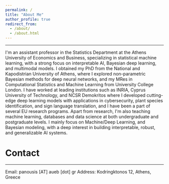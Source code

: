 ```yaml
---
permalink: /
title: "About Me"
author_profile: true
redirect_from: 
  - /about/
  - /about.html
---
```



---

I'm an assistant professor in the Statistics Department at the Athens University of Economics and Business, specializing in statistical machine learning, with a strong focus on interpretable AI, Bayesian deep learning, and multimodal models. I obtained my PhD from the National and Kapodistrian University of Athens, where I explored non-parametric Bayesian methods for deep neural networks, and my MRes in Computational Statistics and Machine Learning from University College London. I have worked at leading institutions such as INRIA, Cyprus University of Technology, and NCSR Demokritos where I developed cutting-edge deep learning models with applications in cybersecurity, plant species identification, and sign language translation, and I have been a part of several EU research programs. Apart from research, I'm also teaching machine learning, databases and data science at both undergraduate and postgraduate levels. I mainly focus on Machine/Deep Learning, and Bayesian modeling, with a deep interest in building interpretable, robust, and generalizable AI systems.

# Contact
---

Email: panousis [AT] aueb [dot] gr
Address: Kodringktonos 12, Athens, Greece
